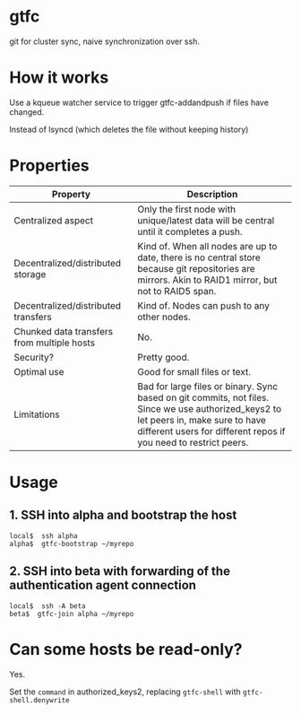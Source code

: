 # gtfc
git for cluster sync, naive synchronization over ssh.

# How it works

Use a kqueue watcher service to trigger gtfc-addandpush if files have changed.

Instead of lsyncd (which deletes the file without keeping history)

# Properties

Property                                   | Description
-------------------------------------------|------------------
Centralized aspect                         | Only the first node with unique/latest data will be central until it completes a push.
Decentralized/distributed storage          | Kind of. When all nodes are up to date, there is no central store because git repositories are mirrors. Akin to RAID1 mirror, but not to RAID5 span.
Decentralized/distributed transfers        | Kind of. Nodes can push to any other nodes.
Chunked data transfers from multiple hosts | No.
Security?                                  | Pretty good.
Optimal use                                | Good for small files or text.
Limitations                                | Bad for large files or binary. Sync based on git commits, not files. Since we use authorized_keys2 to let peers in, make sure to have different users for different repos if you need to restrict peers.

# Usage

## 1. SSH into alpha and bootstrap the host

```
local$  ssh alpha
alpha$  gtfc-bootstrap ~/myrepo
```

## 2. SSH into beta with forwarding of the authentication agent connection

```
local$  ssh -A beta
beta$  gtfc-join alpha ~/myrepo
```

# Can some hosts be read-only?

Yes.

Set the `command` in authorized_keys2, replacing `gtfc-shell` with `gtfc-shell.denywrite`
```
